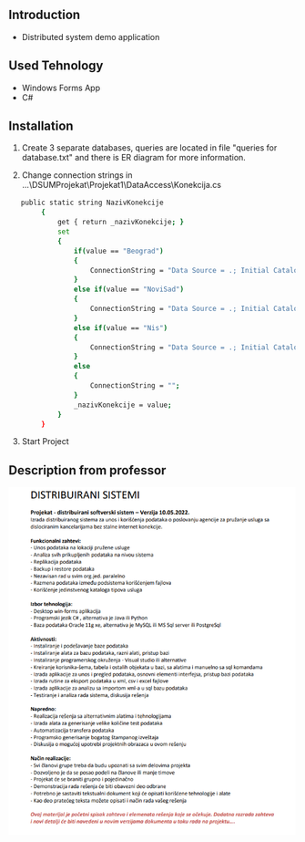 ## Introduction

* Distributed system demo application

## Used Tehnology

* Windows Forms App
* C#

## Installation

1. Create 3 separate databases, queries are located in file "queries for database.txt" and there is ER diagram for more information.

2. Change connection strings in ...\DSUMProjekat\Projekat1\DataAccess\Konekcija.cs

```bash
   public static string NazivKonekcije 
        {
            get { return _nazivKonekcije; }
            set
            {
                if(value == "Beograd")
                {
                    ConnectionString = "Data Source = .; Initial Catalog = DSUMBeograd; Integrated Security = True";
                }
                else if(value == "NoviSad")
                {
                    ConnectionString = "Data Source = .; Initial Catalog = DSUMNoviSad; Integrated Security = True";
                }
                else if(value == "Nis")
                {
                    ConnectionString = "Data Source = .; Initial Catalog = DSUMNis; Integrated Security = True";
                }
                else
                {
                    ConnectionString = "";
                }
                _nazivKonekcije = value;
            }
        }
```

3. Start Project

## Description from professor

<img src="Description.png" width="600" length="300" >



